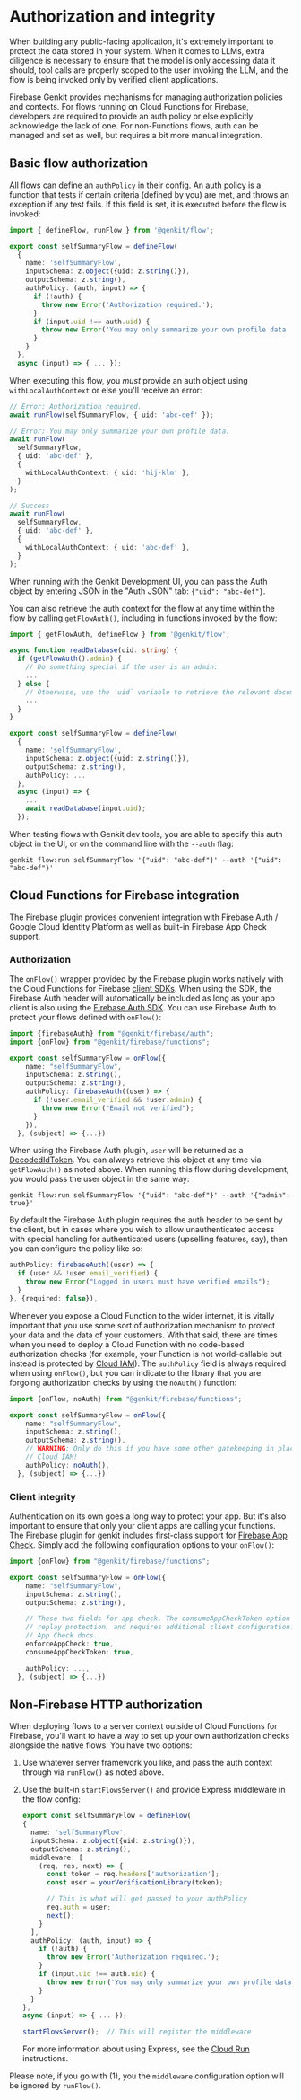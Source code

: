 <!-- NOTE: prettier-ignore used in some snippets to allow copy/paste into Firebase Functions which
use https://github.com/firebase/firebase-tools/blob/master/templates/init/functions/javascript/_eslintrc -->

# Authorization and integrity

When building any public-facing application, it's extremely important to protect
the data stored in your system. When it comes to LLMs, extra diligence is
necessary to ensure that the model is only accessing data it should, tool calls
are properly scoped to the user invoking the LLM, and the flow is being invoked
only by verified client applications.

Firebase Genkit provides mechanisms for managing authorization policies and
contexts. For flows running on Cloud Functions for Firebase, developers are
required to provide an auth policy or else explicitly acknowledge the lack of
one. For non-Functions flows, auth can be managed and set as well, but requires
a bit more manual integration.

## Basic flow authorization

All flows can define an `authPolicy` in their config. An auth policy is a function that tests if certain criteria (defined by you) are met, and throws an exception if any test fails.
If this field is set, it is executed before the flow is invoked:

```ts
import { defineFlow, runFlow } from '@genkit/flow';

export const selfSummaryFlow = defineFlow(
  {
    name: 'selfSummaryFlow',
    inputSchema: z.object({uid: z.string()}),
    outputSchema: z.string(),
    authPolicy: (auth, input) => {
      if (!auth) {
        throw new Error('Authorization required.');
      }
      if (input.uid !== auth.uid) {
        throw new Error('You may only summarize your own profile data.');
      }
    }
  },
  async (input) => { ... });
```

When executing this flow, you _must_ provide an auth object using `withLocalAuthContext` or else you'll
receive an error:

```ts
// Error: Authorization required.
await runFlow(selfSummaryFlow, { uid: 'abc-def' });

// Error: You may only summarize your own profile data.
await runFlow(
  selfSummaryFlow,
  { uid: 'abc-def' },
  {
    withLocalAuthContext: { uid: 'hij-klm' },
  }
);

// Success
await runFlow(
  selfSummaryFlow,
  { uid: 'abc-def' },
  {
    withLocalAuthContext: { uid: 'abc-def' },
  }
);
```

When running with the Genkit Development UI, you can pass the Auth object by
entering JSON in the "Auth JSON" tab: `{"uid": "abc-def"}`.

You can also retrieve the auth context for the flow at any time within the flow
by calling `getFlowAuth()`, including in functions invoked by the flow:

```ts
import { getFlowAuth, defineFlow } from '@genkit/flow';

async function readDatabase(uid: string) {
  if (getFlowAuth().admin) {
    // Do something special if the user is an admin:
    ...
  } else {
    // Otherwise, use the `uid` variable to retrieve the relevant document
    ...
  }
}

export const selfSummaryFlow = defineFlow(
  {
    name: 'selfSummaryFlow',
    inputSchema: z.object({uid: z.string()}),
    outputSchema: z.string(),
    authPolicy: ...
  },
  async (input) => {
    ...
    await readDatabase(input.uid);
  });
```

When testing flows with Genkit dev tools, you are able to specify this auth
object in the UI, or on the command line with the `--auth` flag:

```posix-terminal
genkit flow:run selfSummaryFlow '{"uid": "abc-def"}' --auth '{"uid": "abc-def"}'
```

## Cloud Functions for Firebase integration

The Firebase plugin provides convenient integration with Firebase Auth / Google
Cloud Identity Platform as well as built-in Firebase App Check support.

### Authorization

The `onFlow()` wrapper provided by the Firebase plugin works natively with the
Cloud Functions for Firebase
[client SDKs](https://firebase.google.com/docs/functions/callable?gen=2nd#call_the_function).
When using the SDK, the Firebase Auth header will automatically be included as
long as your app client is also using the
[Firebase Auth SDK](https://firebase.google.com/docs/auth).
You can use Firebase Auth to protect your flows defined with `onFlow()`:

<!-- prettier-ignore: see note above -->

```ts
import {firebaseAuth} from "@genkit/firebase/auth";
import {onFlow} from "@genkit/firebase/functions";

export const selfSummaryFlow = onFlow({
    name: "selfSummaryFlow",
    inputSchema: z.string(),
    outputSchema: z.string(),
    authPolicy: firebaseAuth((user) => {
      if (!user.email_verified && !user.admin) {
        throw new Error("Email not verified");
      }
    }),
  }, (subject) => {...})
```

When using the Firebase Auth plugin, `user` will be returned as a
[DecodedIdToken](https://firebase.google.com/docs/reference/admin/node/firebase-admin.auth.decodedidtoken).
You can always retrieve this object at any time via `getFlowAuth()` as noted
above. When running this flow during development, you would pass the user object
in the same way:

```posix-terminal
genkit flow:run selfSummaryFlow '{"uid": "abc-def"}' --auth '{"admin": true}'
```

By default the Firebase Auth plugin requires the auth header to be sent by the
client, but in cases where you wish to allow unauthenticated access with special
handling for authenticated users (upselling features, say), then you can
configure the policy like so:

<!-- prettier-ignore: see note above  -->

```ts
authPolicy: firebaseAuth((user) => {
  if (user && !user.email_verified) {
    throw new Error("Logged in users must have verified emails");
  }
}, {required: false}),
```

Whenever you expose a Cloud Function to the wider internet, it is vitally
important that you use some sort of authorization mechanism to protect your data
and the data of your customers. With that said, there are times when you need
to deploy a Cloud Function with no code-based authorization checks (for example,
your Function is not world-callable but instead is protected by
[Cloud IAM](https://cloud.google.com/functions/docs/concepts/iam)). The
`authPolicy` field is always required when using `onFlow()`, but you can
indicate to the library that you are forgoing authorization checks by using the
`noAuth()` function:

<!-- prettier-ignore: see note above -->

```ts
import {onFlow, noAuth} from "@genkit/firebase/functions";

export const selfSummaryFlow = onFlow({
    name: "selfSummaryFlow",
    inputSchema: z.string(),
    outputSchema: z.string(),
    // WARNING: Only do this if you have some other gatekeeping in place, like
    // Cloud IAM!
    authPolicy: noAuth(),
  }, (subject) => {...})
```

### Client integrity

Authentication on its own goes a long way to protect your app. But it's also
important to ensure that only your client apps are calling your functions. The
Firebase plugin for genkit includes first-class support for
[Firebase App Check](https://firebase.google.com/docs/app-check). Simply add
the following configuration options to your `onFlow()`:

<!-- prettier-ignore: see note above -->

```ts
import {onFlow} from "@genkit/firebase/functions";

export const selfSummaryFlow = onFlow({
    name: "selfSummaryFlow",
    inputSchema: z.string(),
    outputSchema: z.string(),

    // These two fields for app check. The consumeAppCheckToken option is for
    // replay protection, and requires additional client configuration. See the
    // App Check docs.
    enforceAppCheck: true,
    consumeAppCheckToken: true,

    authPolicy: ...,
  }, (subject) => {...})
```

## Non-Firebase HTTP authorization

When deploying flows to a server context outside of Cloud Functions for
Firebase, you'll want to have a way to set up your own authorization checks
alongside the native flows. You have two options:

1.  Use whatever server framework you like, and pass the auth context through via
    `runFlow()` as noted above.

1.  Use the built-in `startFlowsServer()` and provide Express middleware in the
    flow config:

    ```ts
    export const selfSummaryFlow = defineFlow(
    {
      name: 'selfSummaryFlow',
      inputSchema: z.object({uid: z.string()}),
      outputSchema: z.string(),
      middleware: [
        (req, res, next) => {
          const token = req.headers['authorization'];
          const user = yourVerificationLibrary(token);

          // This is what will get passed to your authPolicy
          req.auth = user;
          next();
        }
      ],
      authPolicy: (auth, input) => {
        if (!auth) {
          throw new Error('Authorization required.');
        }
        if (input.uid !== auth.uid) {
          throw new Error('You may only summarize your own profile data.');
        }
      }
    },
    async (input) => { ... });

    startFlowsServer();  // This will register the middleware
    ```

    For more information about using Express, see the [Cloud Run](/genkit/express)
    instructions.

Please note, if you go with (1), you the `middleware` configuration option will
be ignored by `runFlow()`.
